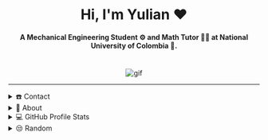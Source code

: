 <div align="center">
<h1 align="center">Hi, I'm Yulian ❤️</h1>
<h4 align="center">A Mechanical Engineering Student ⚙️ and Math Tutor 👨‍🏫 at National University of Colombia 🏫.</h4>
<img src="https://64.media.tumblr.com/c5543874b9cbe98da1d20945a45e989b/tumblr_o5a5r9Z9O71tvppquo1_r1_1280.gif" alt="gif" style="max-width: 400px; margin-top: 20px;">
</div>

-----
<details>
  <summary>☎️ Contact</summary>
<div>
  <samp>
    <h2 align="center">You can reach me by:</h2>
    <p align="center">
      <br/>
      <a href="https://www.linkedin.com/in/ybedoyab/" target="blank"><img align="center" src="https://img.shields.io/badge/linkedin-%231DA1F2.svg?style=for-the-badge&logo=linkedin&logoColor=white" alt="Yulian" height="30"/></a>
      <a href="mailto:ybedoyab@unal.edu.co" target="blank"><img align="center" src="https://img.shields.io/badge/gmail-EA4335.svg?style=for-the-badge&logo=gmail&logoColor=white" alt="Yulian" height="30"/></a>
      <a href="https://twitter.com/ybedoyab" target="blank"><img align="center" src="https://img.shields.io/badge/twitter-1DA1F2.svg?style=for-the-badge&logo=twitter&logoColor=white" alt="Yulian" height="30"/></a>
      <br>
    </p>
  </samp>
</div>
</details>

<details>
  <summary>🧮 About</summary>
<div>
<samp>
<h2 align="center">About me</h2>
 <p align="center">
  <a href="https://github.com/ybedoyab" target="blank"><img align="center" src="https://komarev.com/ghpvc/?username=ybedoyab&style=for-the-badge&label=PROFILE+VIEWS" height="25" alt="views count" /></a>
  <a href="https://ybedoyab.github.io/ybedoyab/"><img align="center" src="https://img.shields.io/website?down_message=offline&style=for-the-badge&up_message=online&url=https%3A%2F%2Fybedoyab.github.io%2Fybedoyab%2F" height="25" alt="website" /></a>
  </p>
  <p align="center">
  <a href="https://github.com/ybedoyab" target="blank"><img align="center" src="https://github.com/ybedoyab/ybedoyab/actions/workflows/pages/pages-build-deployment/badge.svg" height="25" alt="page built"/></a>
  </p>
 <p align="center">
  <!-- <a href="https://github.com/ybedoyab" target="blank"><img align="center" src="https://img.shields.io/github/license/ybedoyab/ybedoyab?color=purple&style=for-the-badge" height="25" alt="license" /></a> -->
  <a href="https://github.com/ybedoyab"><img align="center" src="https://forthebadge.com/images/badges/works-on-my-machine.svg" height="25" alt="work on my machine" /></a>
 </p>
 </samp>
</div>
</details>
  
<details> 
  <summary>💻 GitHub Profile Stats</summary>
  <div>
  <samp>
    <h2 align="center"> GitHub Stats </h2>
      <br/>
    <details open>
  <summary><h3>Languages</h3></summary>
            <p align="center">
        <a href="https://github.com/ybedoyab/">
          <img src="https://github-readme-stats.vercel.app/api/top-langs/?username=ybedoyab&langs_count=6&theme=gruvbox&layout=compact&hide_border=true" alt="Yulian :: overall Top Langs " /></a>
      </p>
        <p align="center">
          <a href="https://github.com/ybedoyab/">
          <img width="45%" src="https://github-profile-summary-cards.vercel.app/api/cards/repos-per-language?username=ybedoyab&theme=gruvbox&layout=compact&hide_border=true" alt="Yulian :: Top Langs by repo" />
          <img width="45%" src="https://github-profile-summary-cards.vercel.app/api/cards/most-commit-language?username=ybedoyab&theme=gruvbox&layout=compact&hide_border=true" alt="Yulian :: Top Langs by commit" />
          </a>
        </p>
</details>
    <details open>
  <summary><h3>Statistics</h3></summary>
        <p align="center">
          <a href="https://github.com/ybedoyab/">
          <img width="49.5%" src="https://github-readme-stats.vercel.app/api?username=ybedoyab&show_icons=true&theme=gruvbox&hide_border=true" />
          <img width="49.5%" src="https://github-readme-streak-stats.herokuapp.com/?user=ybedoyab&theme=gruvbox&hide_border=true" />
          </a>
       </p>
     <br>
     </samp>
  </div>    
</details>


<details>
  <summary>😒 Random</summary>
<div>
<samp>
<h2 align="center"> 💖 Love for you <3 </h2>
</samp>
</div>

```js
⣿⣿⣿⣿⣿⣿⣿⣿⣶⣤⣄⡀⠀⢿⡿⣁⠀⢆⡘⠤⡘⠠⢰⠃⡄⠂⠄⠀⠀⠀⠀⡀⡆⠌⢄⠀⠀⢠⡇⠂⡌⠄⠀⠀⠀⠀⠀⠀⠡⣖⠀⢃⠸⠀⠸⣟⡄⠘⡽⡜⡄⠀⠀⠀⠈⠦⠀⠀⠀⠸
⣿⣿⣿⣿⣿⣿⡿⠁⠈⢻⡝⣟⣷⡿⢁⠤⢀⠢⢌⠰⡀⠂⡟⠠⡄⠈⠀⠀⣀⠤⠐⣰⠌⡈⢄⠂⡡⣺⠄⡇⠰⠈⡄⢃⠰⢀⠰⢀⠂⢽⠂⢼⠐⡠⠄⣿⡼⡀⠱⢹⡰⠀⠀⠀⠀⠀⣆⠀⠀⠀
⣿⣿⣿⣿⣿⣿⠁⢄⠠⢀⣹⣞⡿⢁⢊⠰⢀⠎⡐⢂⠁⢳⠋⠴⠁⠀⣠⠞⡠⢁⣺⡇⠤⢁⠢⠘⢠⡿⢰⡏⠄⢃⡐⢈⠰⢈⠰⢸⠌⣸⠌⢺⡐⠤⢈⣽⣧⢩⡄⢉⢧⠡⠉⡍⠒⠤⣸⡀⠀⠀
⣿⣿⣿⣿⣿⣿⠩⡐⠌⢿⡯⣿⠇⡌⠢⢡⠈⡔⠈⠂⠃⢾⢈⠒⠀⡴⢁⡾⠑⣸⢻⢀⠒⢠⠂⡉⢼⡇⢸⡇⠌⠄⡄⢃⠰⢈⠰⠸⡂⢼⢈⢹⠆⠰⢸⢿⠸⡆⢷⢈⠸⣄⠃⠤⢉⡐⠨⣧⠀⡀
⣿⣿⣿⣿⣿⣿⡟⣿⣻⢾⡷⣿⠐⡄⢃⠆⠈⠐⠁⠀⠀⣾⠸⠀⢀⡇⣼⠇⢡⡏⣇⠢⠘⡀⠆⢡⡎⡇⢺⣇⠘⢠⠐⠨⡐⢂⠢⢡⡇⠾⢈⢸⡃⡘⢼⢸⠀⢻⠈⣇⠌⣷⢈⡐⠂⠤⢱⢿⠀⠔
⣿⣿⣿⣿⣿⣿⣯⡚⢧⡻⣽⡏⠰⡈⢄⠈⠀⡀⠀⠀⠀⣿⢸⢀⢂⢸⡟⡈⢼⢳⠁⢂⡁⠆⡑⢺⢱⡇⣼⢿⠈⠄⡈⠡⢐⠠⢁⢺⡄⡟⡀⢺⢁⡴⡿⢸⢄⠈⡇⢺⡆⢸⡆⠤⢉⠰⢐⣸⠈⠔
⣿⣿⣿⣿⣿⣿⣿⣷⠁⢿⣹⡇⠡⠌⠀⠀⠀⠀⠀⠀⢀⡿⣸⠀⢂⣿⢃⠐⡞⡼⢈⣄⣐⣤⡴⡯⢼⠴⡿⢼⠾⠶⠶⠶⣤⠂⠌⣹⢰⡇⡐⡏⢸⢡⡇⡽⡀⠑⢳⠐⣷⠀⢿⡇⠌⡐⠂⡽⢈⡐
⣿⣿⣿⣿⣿⣿⣿⡏⠠⣄⣿⠄⠀⠀⠀⠀⠀⡅⠀⠠⢠⡟⣧⠈⣰⣿⠀⣼⠴⡗⢉⠉⡐⢠⢷⠃⢸⢠⠃⢸⣿⠀⢀⠂⢸⠀⢂⡏⣼⠁⣸⠁⡏⡜⡇⡧⠬⣴⣼⣀⢿⢇⢸⣹⠀⠀⡁⠇⡃⠄
⣿⣿⣿⣿⣿⣿⣿⣇⡷⠊⢸⠀⠀⠀⢠⣦⣄⠇⡈⢁⠆⣿⣧⠐⣽⡇⠐⣾⢰⡇⢂⠡⢈⡏⡞⠀⡼⣸⠀⠀⣿⠀⠀⠂⣏⠐⢸⢡⡟⢀⡏⣼⢱⠁⣧⠁⠀⠀⠈⡟⣻⠺⣤⣿⡆⠐⠀⡇⠄⡈
⣿⣿⣿⣿⣿⣿⣿⣿⣄⠂⣿⠀⠀⢠⠃⢿⣣⠐⠠⠌⠠⣿⣿⠀⢿⠃⢌⣿⠸⡇⢀⢂⡼⡼⠀⢀⢧⡯⠄⡀⣿⠀⠌⢰⡇⠈⣼⡿⠁⡞⣸⢇⠇⢰⡟⠀⠀⠀⠈⡇⡝⠀⢇⡟⡧⣄⠂⡇⠀⢰
⣿⣿⣿⣿⣿⡿⢭⢿⣿⣶⣻⡆⠀⡏⠠⠸⡽⣏⠐⡈⡐⢿⣻⡠⣿⠈⢸⡍⣆⣧⣾⣾⣿⣿⣶⣾⣾⣆⠄⠀⣿⡆⠀⣸⠁⣸⡿⢁⡞⡕⡹⡌⠀⣼⢁⠤⠤⢀⣀⡇⡇⠀⠸⣼⡇⠀⠑⣷⠈⣸
⣿⣿⣿⣿⣿⡹⢎⣗⡻⣿⣷⣇⠘⣇⠄⡁⢻⣽⡆⠡⠠⢹⣿⡓⣿⣴⣿⣿⣿⣿⡿⣟⣿⢫⣟⣏⠉⠙⠛⠶⣿⢿⠀⡞⢀⡟⢡⣾⠊⣰⠟⠀⣼⠃⣐⣤⣴⣦⣤⣧⣇⣠⠀⣿⡇⠀⡁⡏⠀⡿
⣿⣿⣿⡟⣧⣛⡭⢶⡙⣿⢻⣿⡄⢻⡔⠠⡈⢧⢿⡆⢡⠈⢿⣇⣷⣿⡿⠛⣯⢽⡳⢧⡞⡷⠎⣽⡀⠀⠀⠀⠛⠘⠻⢣⣞⣴⠟⠁⠠⠏⠀⠐⠁⢸⣿⢿⣟⠿⣿⡿⣿⣷⣤⣸⡂⠀⢸⠃⢰⠇
⣿⣿⡿⣹⣧⡓⢾⢷⡟⢸⣯⢹⣷⡌⢻⣄⠱⣌⠳⣿⣦⠲⠾⣿⣿⣿⠁⠈⣟⠊⢿⡧⢿⠃⡜⣸⡇⠀⠀⠀⠀⠀⠀⠀⠀⠀⠀⠀⠀⠀⠀⠀⠀⣏⣟⡳⢾⡻⡴⢷⠈⠻⣿⣿⣟⠋⡟⢀⡎⠄
⣿⣿⠳⣽⠲⣝⡿⢸⡇⣸⠙⣷⢺⣿⣧⡻⣷⣌⢢⡙⢽⣷⣤⠘⢧⠙⢦⡀⢻⡌⠠⢠⢁⠒⢯⡀⠀⠀⠀⠀⠀⠀⠀⠀⠀⠀⠀⠀⠀⠀⠀⠀⠀⡏⣷⣹⡏⠵⡙⣺⠀⠀⠸⣿⣿⣾⢁⡾⠀⣲
⣿⢫⡝⣾⢹⣾⢃⢹⡇⢼⠂⣿⣹⠋⢉⡿⣾⣿⣷⣌⠲⣽⢿⣿⣮⣷⣀⠈⠀⠙⠗⠒⠚⠋⠉⠀⠀⠀⠀⠀⠀⠀⠀⠀⠀⠀⠀⠀⠀⠀⠀⠀⠀⢷⢈⠩⠀⡥⠲⠏⠀⠀⣸⢟⣽⣫⡟⢁⣴⢏
⣏⢷⣙⣮⠟⡐⠢⢼⡇⢸⡿⢧⣟⠀⡇⡄⣤⢩⢿⣛⢷⣤⣭⣛⢿⣮⠉⠳⠦⠄⠀⠀⠀⠀⠀⠀⠀⠀⠀⠀⠀⠀⠀⠀⠀⠀⠀⠀⠀⠀⠀⠀⠀⠈⠙⠲⢷⡼⠆⠀⠀⠐⠁⣿⣿⣋⣴⣾⢋⣾
⣞⢺⣼⠏⡐⠌⡁⣿⡇⢸⡇⠼⣿⠀⢷⠀⢹⡆⣿⡉⠚⠶⣭⣻⣿⡟⠢⢄⠀⠀⠀⠀⠀⠀⠀⠀⠀⠀⠀⠀⠀⠀⠀⠀⠀⠀⠀⠀⠀⠀⠀⠀⠀⠀⠀⠀⠀⠀⠀⠀⠀⠀⢸⣟⢫⣿⡳⣵⡿⢿
⣎⡿⢼⠂⡅⢊⠔⣿⣵⢺⡏⠄⣿⣧⡈⠓⢌⠷⢾⡇⢁⠢⢀⢹⠑⣷⠀⠀⠀⠀⠀⠀⠀⠀⠀⠀⠀⠀⠀⠀⠀⠀⠀⠀⠀⠀⠀⠀⠀⠀⠀⠀⠀⠀⠀⠀⠀⠀⠀⠀⠀⠀⡿⣬⡿⢣⡓⣸⣇⢻
⣾⣃⡯⢼⣀⠣⣈⣿⡽⣺⠛⢠⠹⡻⣿⣦⡀⠑⠪⣇⠂⠔⡈⡾⠀⣿⠀⠀⠀⠀⠀⠀⠀⠀⠀⠀⠀⠀⠀⠀⠀⠀⠀⠀⢀⣀⠀⠀⠀⠀⠀⠀⠀⠀⠀⠀⠀⠀⠀⢀⡀⢰⠟⡞⠡⢠⢰⣿⠸⣸
⣿⣿⣳⢯⣿⣿⣿⣷⣽⣹⡇⠌⣷⢳⢋⠻⢿⣦⣀⡟⡀⠊⢰⡇⠂⣿⡇⠀⠀⠀⠀⠀⠀⠀⠀⠀⠀⠀⠀⠀⠀⠀⡠⠔⠁⠀⠉⠢⢀⠀⠀⠀⠀⠀⠀⠀⢀⠠⠊⠀⠈⢺⡞⠠⢁⢂⣯⡏⠵⡘
⣿⣿⡜⣿⣿⣿⣿⣿⢾⣻⣧⡂⢹⣏⣿⡄⠌⢻⣿⣧⠀⠡⣸⠠⠁⣾⡇⠀⠀⠀⠀⠀⠀⠀⠀⠀⠀⠀⢀⡠⠐⠁⠀⠀⠀⠀⠀⠀⠀⠉⠫⣦⠀⠀⢀⠔⠁⠀⠀⠀⡀⠀⠙⢦⢁⡞⣼⡙⢦⠑
⣿⣿⡽⣹⣿⣿⣿⣿⡯⣷⣯⢿⣄⠻⣜⣷⡈⠄⢻⣷⠈⢠⡗⠠⠁⣿⢸⣄⠀⠀⠀⠀⠀⠀⢀⡔⠊⠉⠀⠀⠀⠀⠀⠀⡰⠂⠤⣀⠀⠀⢀⣃⠀⣰⠁⠀⠀⡴⢴⣧⠀⠀⠀⠀⠙⢦⡏⡝⢢⠌
⡿⣿⣿⣽⣿⢿⣿⣿⡷⣣⢿⣯⣻⢷⣽⢞⣿⡄⠂⣿⠀⣸⠃⠠⢁⣷⠸⡇⠑⢤⡀⠀⣠⠞⠁⠀⠀⠀⠀⠀⠀⣀⠔⠀⠀⠀⠀⠈⢧⡀⢿⣿⣾⡿⠁⡠⢊⣴⣿⢸⡷⣄⣐⠀⢀⠄⠙⠓⠧⣌
⣿⣷⣿⣿⣿⣿⣿⣿⡿⣵⢫⣷⣏⣟⣾⣻⣾⣿⣆⢿⠀⡿⠀⠀⠂⣼⠐⣿⡀⢀⡼⠋⠀⠀⠀⠀⠀⠀⠀⠀⠀⠈⠒⢄⡀⠀⠀⠀⠀⠑⠮⠿⠛⠒⢈⣴⣿⣿⡏⡾⢁⠈⣿⠖⠁⠀⠀⠀⠀⠀
⣿⣿⣿⣿⣿⣿⣿⣿⣿⣳⣿⣿⣿⣯⣟⣷⢯⣿⣿⣿⢰⠃⠀⠀⠐⢸⠀⣻⠟⠋⠀⠀⠀⠀⠀⠀⠀⠀⠀⠀⠀⠀⠀⠀⠈⠲⠄⡀⠀⠀⠀⢀⣠⣾⣿⣿⣿⣿⣃⠇⢂⢡⠏⠀⠀⠀⠀⢀⠀⠀
⣿⣿⣿⣿⣿⣿⣿⣿⣿⣿⣿⣿⣿⣿⣞⢾⡻⢷⣯⣿⣼⠀⠀⠀⢀⡼⠞⠁⠀⠀⠀⠀⠀⠀⠀⠀⠀⠀⠈⠲⣤⣀⡀⠀⠀⠀⠀⠈⠢⣤⣾⣿⣿⣿⣿⣿⣿⣿⢸⠠⡱⠃⠀⠀⠀⣠⣶⠋⠀⠀
⣿⣿⣿⣿⣿⣿⣿⣿⣿⣿⣿⣿⣿⣿⡿⢾⣽⣯⣞⣽⡟⠀⣠⠔⠋⠀⠀⠀⠀⠀⠀⠀⠀⠀⠀⠀⠀⠀⠀⠀⠈⠙⠿⣷⣤⡀⠀⠀⠀⠀⠙⢿⣿⣿⣿⣿⣷⣿⢀⡜⠁⠀⠀⣠⡞⡱⠁⠀⠀⠀
⣿⣿⣿⣿⣿⣿⣿⣿⣿⣿⣿⣿⣿⣿⣿⢯⢿⣿⣿⣿⣧⠞⠁⠀⠀⠀⠀⠀⠀⠀⠀⠀⠀⠀⠀⠐⠠⢀⠀⠀⠀⠀⠀⠀⠙⢿⣷⣄⡀⠀⠀⠀⠙⢿⣿⣿⣿⣿⡼⠀⠀⢀⣾⣿⡟⠀⠀⠀⠀⠀
⣿⣿⣿⣿⣿⣿⣿⣿⣿⣿⣿⣿⣿⣿⣿⡻⣞⢾⡹⡿⠀⠀⠀⢀⡀⠀⠀⠀⠀⠀⠀⠀⠀⠀⠀⠀⠀⠀⠉⠂⢄⡀⠀⠀⣠⣿⣿⣿⣿⣦⣄⠀⠀⠀⠻⣿⣿⡟⠀⠀⣠⠂⢺⣿⡣⢀⢀⠄⠀⠀
⣿⣿⣿⣿⣿⣿⣿⣿⣿⣿⣿⣿⣿⣿⣿⣯⣝⣾⣿⣧⢶⡶⣿⢿⣿⣦⣤⣀⣀⣀⣤⣀⣴⣶⣤⣤⣄⡀⠀⠀⢀⣿⣿⣿⣿⣿⣿⣿⣿⣿⣿⣷⣄⠀⢠⣾⣿⣾⡷⣰⠉⡆⣹⣿⣿⣶⣿⣆⡀⢀
⣿⣿⣿⣿⣿⣿⣿⣿⣿⣿⣿⣿⣿⣿⣿⣿⣿⣿⣿⡞⣯⢷⣏⡿⣽⣻⣿⣿⣿⣿⣿⣿⣿⣿⣿⣿⣿⣿⣿⣶⣿⣿⣿⣿⣿⣿⣿⣿⣿⣿⣿⣿⣿⣷⣦⣽⣿⡿⠕⠉⢆⢱⢸⣿⣿⣿⣿⣿⣿⣿
⣿⣿⣿⣿⣿⣿⣿⣿⣿⣿⣿⣿⣿⣿⣿⣿⣿⣿⣿⣟⡽⣾⣹⡞⣷⡽⣞⡽⣯⢿⣹⢯⣿⣿⣿⣿⣯⣿⡿⣿⣿⣿⣿⣿⣻⣿⣿⣿⣿⣿⣿⣿⣿⣿⣿⣿⣿⣿⡀⠀⠀⢪⢿⣿⣿⣿⣿⣿⣿⣿
⣿⣿⣿⣿⣿⣿⣿⣿⣿⣿⣿⣿⣿⣿⣿⣿⣿⣿⣿⣯⡽⣶⢯⡽⣞⣳⢯⡽⣞⣯⣽⢫⣿⡟⣿⣻⢿⡽⣿⣿⣿⣿⣻⣽⣿⣿⣿⣿⣿⣿⣿⣿⣿⣿⣿⣿⣿⣿⣷⡈⠀⠀⠹⣿⣿⣿⣿⣿⣿⣿
⣿⣿⣿⣿⣿⣿⣿⣿⣿⣿⣿⣿⣿⣿⣿⣿⣿⣿⣿⣯⢷⣛⡾⣽⣹⡽⢾⣹⠷⣞⣞⠿⣼⣿⡘⣯⣾⣿⢿⣹⢯⣟⡿⣿⢿⣾⣿⣿⣿⣿⣿⣿⣿⣿⣿⣿⣿⣿⣿⣿⣄⠀⠀⠈⠻⣿⣿⣿⣿⣿
